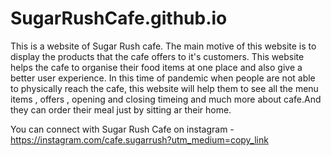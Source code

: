# SugarRushCafe.github.io
This is a website of Sugar Rush cafe. The main motive of this website is to display the products that the cafe offers to it's customers. 
This website helps the cafe to organise their food items at one place and also give a better user experience.
In this time of pandemic when people are not able to physically reach the cafe, this website will help them to see all the menu items , offers , opening and closing timeing and much more about cafe.And they can order their meal just by sitting ar their home.

You can connect with Sugar Rush Cafe on instagram - https://instagram.com/cafe.sugarrush?utm_medium=copy_link
